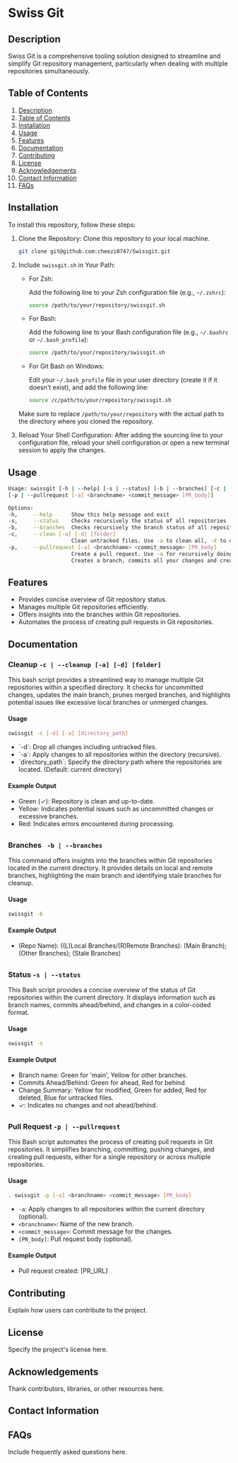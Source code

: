 # Swiss Git

## Description

Swiss Git is a comprehensive tooling solution designed to streamline and simplify Git repository management, particularly when dealing with multiple repositories simultaneously.

## Table of Contents

1. [Description](#description)
2. [Table of Contents](#table-of-contents)
3. [Installation](#installation)
4. [Usage](#usage)
5. [Features](#features)
6. [Documentation](#documentation)
7. [Contributing](#contributing)
8. [License](#license)
9. [Acknowledgements](#acknowledgements)
10. [Contact Information](#contact-information)
11. [FAQs](#faqs)

## Installation

To install this repository, follow these steps:

1. Clone the Repository: Clone this repository to your local machine.

   ```bash
   git clone git@github.com:cheezi0747/Swissgit.git
   ```

2. Include `swissgit.sh` in Your Path:

   - For Zsh:

     Add the following line to your Zsh configuration file (e.g., `~/.zshrc`):

     ```bash
     source /path/to/your/repository/swissgit.sh
     ```

   - For Bash:

     Add the following line to your Bash configuration file (e.g., `~/.bashrc` or `~/.bash_profile`):

     ```bash
     source /path/to/your/repository/swissgit.sh
     ```

   - For Git Bash on Windows:

     Edit your `~/.bash_profile` file in your user directory (create it if it doesn't exist), and add the following line:

     ```bash
     source /c/path/to/your/repository/swissgit.sh
     ```

   Make sure to replace `/path/to/your/repository` with the actual path to the directory where you cloned the repository.

3. Reload Your Shell Configuration: After adding the sourcing line to your configuration file, reload your shell configuration or open a new terminal session to apply the changes.

## Usage

```bash
Usage: swissgit [-h | --help] [-s | --status] [-b | --branches] [-c | --clean [-a] [-b] [folder]]
[-p | --pullrequest [-a] <branchname> <commit_message> [PR_body]]

Options:
-h,     --help      Show this help message and exit
-s,     --status    Checks recursively the status of all repositories
-b,     --branches  Checks recursively the branch status of all repositories
-c,     --clean [-a] [-d] [folder]
                    Clean untracked files. Use -a to clean all, -d to drop local changes, and [folder] to specify a folder.
-p,     --pullrequest [-a] <branchname> <commit_message> [PR_body]
                    Create a pull request. Use -a for recursively doing for all subdirectories.
                    Creates a branch, commits all your changes and creates a pull pullrequest.
```

## Features

- Provides concise overview of Git repository status.
- Manages multiple Git repositories efficiently.
- Offers insights into the branches within Git repositories.
- Automates the process of creating pull requests in Git repositories.

## Documentation

### Cleanup `-c | --cleanup [-a] [-d] [folder]`

This bash script provides a streamlined way to manage multiple Git repositories within a specified directory. It checks for uncommitted changes, updates the main branch, prunes merged branches, and highlights potential issues like excessive local branches or unmerged changes.

#### Usage

```bash
swissgit -c [-d] [-a] [directory_path]
```

- \`-d\`: Drop all changes including untracked files.
- \`-a\`: Apply changes to all repositories within the directory (recursive).
- \`directory_path\`: Specify the directory path where the repositories are located. (Default: current directory)

#### Example Output

- Green (✓): Repository is clean and up-to-date.
- Yellow: Indicates potential issues such as uncommitted changes or excessive branches.
- Red: Indicates errors encountered during processing.

##

### Branches ` -b | --branches`

This command offers insights into the branches within Git repositories located in the current directory. It provides details on local and remote branches, highlighting the main branch and identifying stale branches for cleanup.

#### Usage

```bash
swissgit -b
```

#### Example Output

- \(Repo Name\): (\(L\)Local Branches/\(R\)Remote Branches): \(Main Branch\); \(Other Branches\); \(Stale Branches\)

##

### Status `-s | --status`

This Bash script provides a concise overview of the status of Git repositories within the current directory. It displays information such as branch names, commits ahead/behind, and changes in a color-coded format.

#### Usage

```bash
swissgit -s
```

#### Example Output

- Branch name: Green for 'main', Yellow for other branches.
- Commits Ahead/Behind: Green for ahead, Red for behind.
- Change Summary: Yellow for modified, Green for added, Red for deleted, Blue for untracked files.
- ✓: Indicates no changes and not ahead/behind.

##

### Pull Request `-p | --pullrequest`

This Bash script automates the process of creating pull requests in Git repositories. It simplifies branching, committing, pushing changes, and creating pull requests, either for a single repository or across multiple repositories.

#### Usage

```bash
. swissgit -p [-a] <branchname> <commit_message> [PR_body]
```

- `-a`: Apply changes to all repositories within the current directory (optional).
- `<branchname>`: Name of the new branch.
- `<commit_message>`: Commit message for the changes.
- `[PR_body]`: Pull request body (optional).

#### Example Output

- Pull request created: [PR_URL]

## Contributing

Explain how users can contribute to the project.

## License

Specify the project's license here.

## Acknowledgements

Thank contributors, libraries, or other resources here.

## Contact Information

## FAQs

Include frequently asked questions here.
